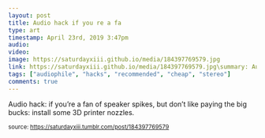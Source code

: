 ```yaml
---
layout: post
title: Audio hack if you re a fa
type: art
timestamp: April 23rd, 2019 3:47pm
audio: 
video: 
image: https://saturdayxiii.github.io/media/184397769579.jpg
link: https://saturdayxiii.github.io/media/184397769579.jpg\summary: Audio hack: if you’re a fan of speaker spikes, but don’t like paying the big bucks: install some 3D printer nozzles.
tags: ["audiophile", "hacks", "recommended", "cheap", "stereo"]
comments: true
---
```


Audio hack: if you’re a fan of speaker spikes, but don’t like paying the big bucks: install some 3D printer nozzles.
 
  
<small>source: https://saturdayxiii.tumblr.com/post/184397769579</small>